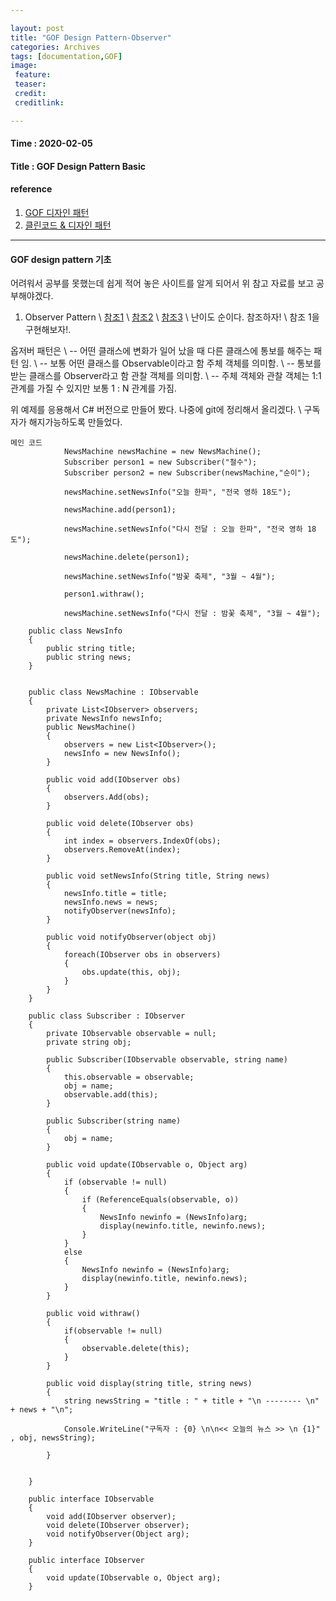 ```yaml
---

layout: post
title: "GOF Design Pattern-Observer"
categories: Archives
tags: [documentation,GOF]
image:
 feature:
 teaser:
 credit:
 creditlink:

---
```


#### Time : 2020-02-05
#### Title : GOF Design Pattern Basic

#### reference

1. [GOF 디자인 패턴](http://iilii.egloos.com/tag/디자인패턴)
2. [클린코드 & 디자인 패턴](https://hyesun03.github.io/archive/)

***
#### GOF design pattern 기초
어려워서 공부를 못했는데 쉽게 적어 놓은 사이트를 알게 되어서 위 참고 자료를 보고 공부해야겠다.

1. Observer Pattern \\
[참조1](http://iilii.egloos.com/m/3902774) \\
[참조2](https://flowarc.tistory.com/entry/디자인-패턴-옵저버-패턴Observer-Pattern?category=562154) \\
[참조3](https://docs.microsoft.com/ko-kr/dotnet/standard/events/observer-design-pattern#applying-the-pattern) \\
난이도 순이다. 참조하자! \\
참조 1을 구현해보자!. 

옵저버 패턴은 \\
-- 어떤 클래스에 변화가 일어 났을 때 다른 클래스에 통보를 해주는 패턴 임. \\
-- 보통 어떤 클래스를 Observable이라고 함 주체 객체를 의미함. \\
-- 통보를 받는 클래스를 Observer라고 함 관찰 객체를 의미함. \\
-- 주체 객체와 관찰 객체는 1:1 관계를 가질 수 있지만 보통 1 : N 관계를 가짐. 

위 예제를 응용해서 C# 버전으로 만들어 봤다. 나중에 git에 정리해서 올리겠다. \\
구독자가 해지가능하도록 만들었다.

~~~
메인 코드
            NewsMachine newsMachine = new NewsMachine();
            Subscriber person1 = new Subscriber("철수");
            Subscriber person2 = new Subscriber(newsMachine,"순이");

            newsMachine.setNewsInfo("오늘 한파", "전국 영하 18도");

            newsMachine.add(person1);

            newsMachine.setNewsInfo("다시 전달 : 오늘 한파", "전국 영하 18도");

            newsMachine.delete(person1);

            newsMachine.setNewsInfo("밤꽃 축제", "3월 ~ 4월");

            person1.withraw();

            newsMachine.setNewsInfo("다시 전달 : 밤꽃 축제", "3월 ~ 4월");
~~~

~~~
    public class NewsInfo
    {
        public string title;
        public string news;
    }


    public class NewsMachine : IObservable
    {
        private List<IObserver> observers;
        private NewsInfo newsInfo;
        public NewsMachine()
        {
            observers = new List<IObserver>();
            newsInfo = new NewsInfo();
        }

        public void add(IObserver obs)
        {
            observers.Add(obs);
        }

        public void delete(IObserver obs)
        {
            int index = observers.IndexOf(obs);
            observers.RemoveAt(index);
        }

        public void setNewsInfo(String title, String news)
        {
            newsInfo.title = title;
            newsInfo.news = news;
            notifyObserver(newsInfo);
        }

        public void notifyObserver(object obj)
        {
            foreach(IObserver obs in observers)
            {
                obs.update(this, obj);
            }
        }
    }    
~~~

~~~
    public class Subscriber : IObserver
    {
        private IObservable observable = null;
        private string obj;

        public Subscriber(IObservable observable, string name)
        {
            this.observable = observable;
            obj = name;
            observable.add(this);
        }

        public Subscriber(string name)
        {
            obj = name;
        }

        public void update(IObservable o, Object arg)
        {
            if (observable != null)
            {
                if (ReferenceEquals(observable, o))
                {
                    NewsInfo newinfo = (NewsInfo)arg;
                    display(newinfo.title, newinfo.news);
                }
            }
            else
            {
                NewsInfo newinfo = (NewsInfo)arg;
                display(newinfo.title, newinfo.news);
            }
        }

        public void withraw()
        {
            if(observable != null)
            {
                observable.delete(this);
            }
        }

        public void display(string title, string news)
        {
            string newsString = "title : " + title + "\n -------- \n" + news + "\n";

            Console.WriteLine("구독자 : {0} \n\n<< 오늘의 뉴스 >> \n {1}" , obj, newsString);

        }


    }
~~~

~~~
    public interface IObservable
    {
        void add(IObserver observer);
        void delete(IObserver observer);
        void notifyObserver(Object arg);
    }
~~~

~~~
    public interface IObserver
    {
        void update(IObservable o, Object arg);
    }
~~~


